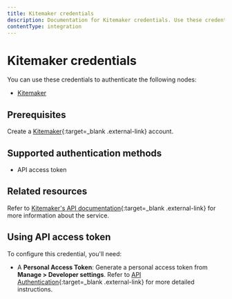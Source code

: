 ```yaml
---
title: Kitemaker credentials
description: Documentation for Kitemaker credentials. Use these credentials to authenticate Kitemaker in n8n, a workflow automation platform.
contentType: integration
---
```


# Kitemaker credentials

You can use these credentials to authenticate the following nodes:

- [Kitemaker](/integrations/builtin/app-nodes/n8n-nodes-base.kitemaker/)

## Prerequisites

Create a [Kitemaker](https://www.kitemaker.co/){:target=_blank .external-link} account.

## Supported authentication methods

- API access token

## Related resources

Refer to [Kitemaker's API documentation](https://kitemakerhq.github.io/rest-docs/){:target=_blank .external-link} for more information about the service.

## Using API access token

To configure this credential, you'll need:

- A **Personal Access Token**: Generate a personal access token from **Manage > Developer settings**. Refer to [API Authentication](https://kitemakerhq.github.io/rest-docs/#documentationauthentication){:target=_blank .external-link} for more detailed instructions.

